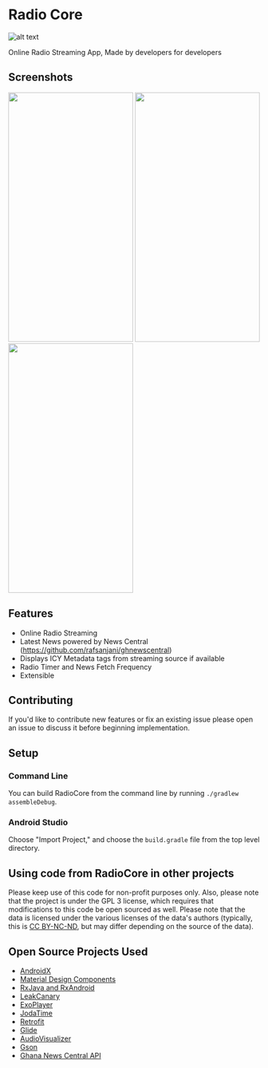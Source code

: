 # Radio Core
![alt text](https://travis-ci.com/rafsanjani/Radiocore.svg?token=65WwiWJdxPr2FAs6Lim2&branch=master)

Online Radio Streaming App, Made by developers for developers

## Screenshots
<img height="500" width="250" src="https://github.com/rafsanjani/Radiocore/blob/master/screenshots/Screenshot_1568272874.png">  <img height="500" width="250" src="https://github.com/rafsanjani/Radiocore/blob/master/screenshots/Screenshot_1568277157.png">   <img height="500" width="250" src="https://github.com/rafsanjani/Radiocore/blob/master/screenshots/Screenshot_1568277499.png">


## Features
* Online Radio Streaming
* Latest News powered by News Central (https://github.com/rafsanjani/ghnewscentral)
* Displays ICY Metadata tags from streaming source if available
* Radio Timer and News Fetch Frequency
* Extensible

## Contributing

If you'd like to contribute new features or fix an existing issue please open an issue to discuss it before beginning implementation.


## Setup

### Command Line

You can build RadioCore from the command line by running `./gradlew assembleDebug`.

### Android Studio

Choose "Import Project," and choose the `build.gradle` file from the top level directory.

## Using code from RadioCore in other projects

Please keep use of this code for non-profit purposes only. Also, please note that the project is under the GPL 3 license, which requires that modifications to this code be open sourced as well. Please note that the data is licensed under the various licenses of the data's authors (typically, this is [CC BY-NC-ND](https://creativecommons.org/licenses/by-nc-nd/2.0/), but may differ depending on the source of the data).


## Open Source Projects Used

* [AndroidX](https://developer.android.com/jetpack/androidx/)
* [Material Design Components](https://github.com/material-components/material-components-android)
* [RxJava and RxAndroid](https://github.com/ReactiveX/RxAndroid)
* [LeakCanary](https://github.com/square/leakcanary)
* [ExoPlayer](https://github.com/google/ExoPlayer)
* [JodaTime](https://github.com/JodaOrg/joda-time)
* [Retrofit](https://square.github.io/retrofit/)
* [Glide](https://github.com/bumptech/glide)
* [AudioVisualizer]()
* [Gson](https://github.com/google/gson)
* [Ghana News Central API](https://github.com/rafsanjani/ghnewscentral)
